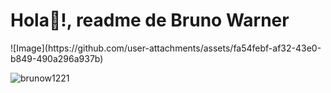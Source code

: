 <h1 align="left">Hola👋!, readme de Bruno Warner</h1>
![Image](https://github.com/user-attachments/assets/fa54febf-af32-43e0-b849-490a296a937b)



<p align="left"> <img src="https://komarev.com/ghpvc/?username=brunow1221&label=Profile%20views&color=0e75b6&style=flat" alt="brunow1221" /> </p>
